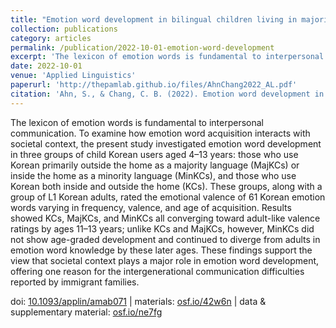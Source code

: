 ```yaml
---
title: "Emotion word development in bilingual children living in majority and minority contexts"
collection: publications
category: articles
permalink: /publication/2022-10-01-emotion-word-development
excerpt: 'The lexicon of emotion words is fundamental to interpersonal communication...'
date: 2022-10-01
venue: 'Applied Linguistics'
paperurl: 'http://thepamlab.github.io/files/AhnChang2022_AL.pdf'
citation: 'Ahn, S., & Chang, C. B. (2022). Emotion word development in bilingual children living in majority and minority contexts. <i>Applied Linguistics</i>, <i>43</i>(5), 845–866.'
---
```


The lexicon of emotion words is fundamental to interpersonal communication. To examine how emotion word acquisition interacts with societal context, the present study investigated emotion word development in three groups of child Korean users aged 4–13 years: those who use Korean primarily outside the home as a majority language (MajKCs) or inside the home as a minority language (MinKCs), and those who use Korean both inside and outside the home (KCs). These groups, along with a group of L1 Korean adults, rated the emotional valence of 61 Korean emotion words varying in frequency, valence, and age of acquisition. Results showed KCs, MajKCs, and MinKCs all converging toward adult-like valence ratings by ages 11–13 years; unlike KCs and MajKCs, however, MinKCs did not show age-graded development and continued to diverge from adults in emotion word knowledge by these later ages. These findings support the view that societal context plays a major role in emotion word development, offering one reason for the intergenerational communication difficulties reported by immigrant families.

doi: <a href="https://doi.org/10.1093/applin/amab071" target="_blank">10.1093/applin/amab071</a> | materials: <a href="https://osf.io/42w6n/" target="_blank">osf.io/42w6n</a> | data &amp; supplementary material: <a href="https://osf.io/ne7fg/" target="_blank">osf.io/ne7fg</a>
